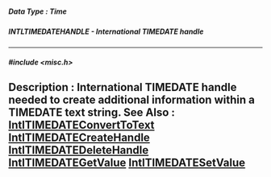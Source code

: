 ##### Data Type : Time
##### INTLTIMEDATEHANDLE - International TIMEDATE handle 
---
##### #include <misc.h>
**Description :**
International TIMEDATE handle needed to create additional information within a 
TIMEDATE text string.
**See Also :**
[IntlTIMEDATEConvertToText](D:/md_files/IntlTIMEDATEConvertToText.md)
[IntlTIMEDATECreateHandle](D:/md_files/IntlTIMEDATECreateHandle.md)
[IntlTIMEDATEDeleteHandle](D:/md_files/IntlTIMEDATEDeleteHandle.md)
[IntlTIMEDATEGetValue](D:/md_files/IntlTIMEDATEGetValue.md)
[IntlTIMEDATESetValue](D:/md_files/IntlTIMEDATESetValue.md)
---

